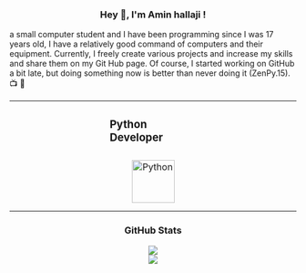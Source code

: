 ### <div align="center">Hey 👋, I'm Amin hallaji !
a small computer student and I have been programming since I was 17 years old, I have a relatively good command of computers and their equipment. Currently, I freely create various projects and increase my skills and share them on my Git Hub page. Of course, I started working on GitHub a bit late, but doing something now is better than never doing it (ZenPy.15). 📺 📌</div>  
  
<table><tr><td valign="top" width="33%">



</td><td valign="top" width="33%">



### Python Developer  
<div align="center">  
<a href="https://www.python.org/" target="_blank"><img style="margin: 10px" src="https://profilinator.rishav.dev/skills-assets/python-original.svg" alt="Python" height="75" /></a>  
</div>

</td><td valign="top" width="33%">



</td></tr></table>  




### <div align="center"> GitHub Stats  
<div align="center"><img src="https://github-readme-stats.vercel.app/api?username=Amin-rh&show_icons=true&count_private=true&hide_border=true" align="center" /></div>  

<div align="center"><img src="https://github-readme-stats.vercel.app/api/top-langs/?username=Amin-rh&hide_border=true&layout=compact" align="center" /></div>  

<br/>  


  
  

